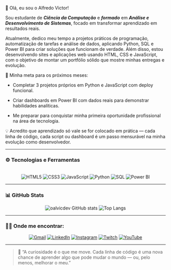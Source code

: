 👋 Olá, eu sou o Alfredo Victor!

Sou estudante de ***Ciência da Computação*** e ***formado*** em ***Análise e Desenvolvimento de Sistemas***, focado em transformar aprendizado em resultados reais.

Atualmente, dedico meu tempo a projetos práticos de programação, automatização de tarefas e análise de dados, aplicando Python, SQL e Power BI para criar soluções que funcionam de verdade.
Além disso, estou desenvolvendo sites e aplicações web usando HTML, CSS e JavaScript, com o objetivo de montar um portfólio sólido que mostre minhas entregas e evolução.

🚀 Minha meta para os próximos meses:

- Completar 3 projetos próprios em Python e JavaScript com deploy funcional.

- Criar dashboards em Power BI com dados reais para demonstrar habilidades analíticas.

- Me preparar para conquistar minha primeira oportunidade profissional na área de tecnologia.

💡 Acredito que aprendizado só vale se for colocado em prática — cada linha de código, cada script ou dashboard é um passo mensurável na minha evolução como desenvolvedor.

---

### ⚙️ Tecnologias e Ferramentas

<div align="center" style="display: inline_block"><br>
  <img align="center" alt="HTML5" src="https://img.shields.io/badge/HTML5-E34F26?style=for-the-badge&logo=html5&logoColor=white" />
  <img align="center" alt="CSS3" src="https://img.shields.io/badge/CSS3-1572B6?style=for-the-badge&logo=css3&logoColor=white" />
  <img align="center" alt="JavaScript" src="https://img.shields.io/badge/JavaScript-F7DF1E?style=for-the-badge&logo=javascript&logoColor=black" />
  <img align="center" alt="Python" src="https://img.shields.io/badge/Python-3776AB?style=for-the-badge&logo=python&logoColor=white" />
  <img align="center" alt="SQL" src="https://img.shields.io/badge/SQL-336791?style=for-the-badge&logo=postgresql&logoColor=white" />
  <img align="center" alt="Power BI" src="https://img.shields.io/badge/Power%20BI-F2C811?style=for-the-badge&logo=powerbi&logoColor=black" />
</div>

---

### 📊 GitHub Stats

<div align="center">

![oalvicdev GitHub stats](https://github-readme-stats.vercel.app/api?username=oalvicdev&show_icons=true&theme=dracula&cache_seconds=1800)
![Top Langs](https://github-readme-stats.vercel.app/api/top-langs/?username=oalvicdev&layout=compact&theme=dracula&cache_seconds=1800)

</div>

---

### 🙋‍♂️ Onde me encontrar:

<div align="center">

[![Gmail](https://img.shields.io/badge/Gmail-D14836?style=for-the-badge&logo=gmail&logoColor=white)](mailto:alvicalfredovictor@gmail.com)
[![LinkedIn](https://img.shields.io/badge/LinkedIn-0077B5?style=for-the-badge&logo=linkedin&logoColor=white)](https://www.linkedin.com/in/alfredo-victor-940929388)
[![Instagram](https://img.shields.io/badge/Instagram-E4405F?style=for-the-badge&logo=instagram&logoColor=white)](https://www.instagram.com/oalvic/?theme=dark)
[![Twitch](https://img.shields.io/badge/Twitch-9146FF?style=for-the-badge&logo=twitch&logoColor=white)](https://www.twitch.tv/alviclima)
[![YouTube](https://img.shields.io/badge/YouTube-FF0000?style=for-the-badge&logo=youtube&logoColor=white)](https://www.youtube.com/channel/UC3ASPehwUP1nXS0FWePg76Q)

</div>

---

> 💬 “A curiosidade é o que me move. Cada linha de código é uma nova chance de aprender algo que pode mudar o mundo — ou, pelo menos, melhorar o meu.”
